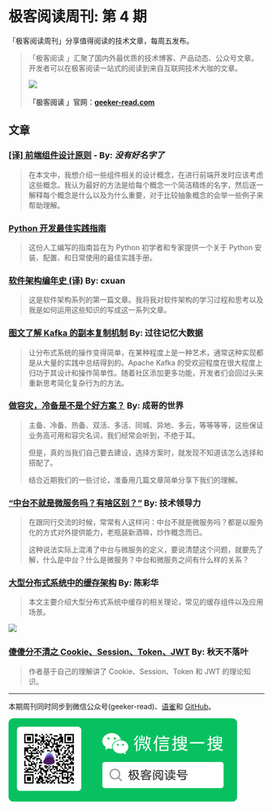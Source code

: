 # 极客阅读周刊: 第 4 期

「极客阅读周刊」分享值得阅读的技术文章，每周五发布。

> 「极客阅读 」汇聚了国内外最优质的技术博客、产品动态、公众号文章。开发者可以在极客阅读一站式的阅读到来自互联网技术大咖的文章。
>
> <img src="https://cdn.nlark.com/yuque/0/2020/png/639317/1578021644053-627fd9fc-33fc-43dd-94bd-df2c1af39b10.png?x-oss-process=image/resize,w_1458" />
>
>
> **「极客阅读 」官网：[geeker-read.com](https://geeker-read.com)**

## 文章

### [[译] 前端组件设计原则](https://juejin.im/post/5c49cff56fb9a049bd42a90f) - By: _没有好名字了_


> 在本文中，我想介绍一些组件相关的设计概念，在进行前端开发时应该考虑这些概念。我认为最好的方法是给每个概念一个简洁精炼的名字，然后逐一解释每个概念是什么以及为什么重要，对于比较抽象概念的会举一些例子来帮助理解。

### [Python 开发最佳实践指南](https://pythonguidecn.readthedocs.io/zh/latest/)


> 这份人工编写的指南旨在为 Python 初学者和专家提供一个关于 Python 安装、配置、和日常使用的最佳实践手册。

### [软件架构编年史 (译)](https://www.jianshu.com/p/b477b2cc6cfa) By: cxuan


> 这是软件架构系列的第一篇文章。我将我对软件架构的学习过程和思考以及我是如何运用这些知识的写成这一系列文章。

### [图文了解 Kafka 的副本复制机制](https://mp.weixin.qq.com/s?__biz=MzA5MTc0NTMwNQ==&mid=2650717638&idx=2&sn=9ee198c55d4eb6aaf0c21257859b6cc1&chksm=887da0b0bf0a29a6e1eda620d673c00c205d0d11b7195b7e1bbbf76ae1c8fa1fdc31bab511e0&scene=21#wechat_redirect) By: 过往记忆大数据


> 让分布式系统的操作变得简单，在某种程度上是一种艺术，通常这种实现都是从大量的实践中总结得到的。Apache Kafka 的受欢迎程度在很大程度上归功于其设计和操作简单性。随着社区添加更多功能，开发者们会回过头来重新思考简化复杂行为的方法。

### [做容灾，冷备是不是个好方案？](https://mp.weixin.qq.com/s?__biz=MzI1MTMwMTQ1MA==&mid=2247484169&idx=1&sn=23eaa4146035f711146e9cdab6d6594b&chksm=e9f4582cde83d13a00698cdf865418b79f45165bd3b44505e608276d93504dceeb2123662adf&scene=21#wechat_redirect) By: 成哥的世界


> 主备、冷备、热备、双活、多活、同城、异地、多云，等等等等，这些保证业务高可用和容灾名词，我们经常会听到，不绝于耳。
>
> 但是，真的当我们自己要去建设，选择方案时，就发现不知道该怎么选择和搭配了。
>
> 结合近期我们的一些讨论，准备用几篇文章简单分享下我们的理解。

### [“中台不就是微服务吗？有啥区别？”](https://mp.weixin.qq.com/s?__biz=MzA5MjE3NDQ1Mw==&mid=2649704565&idx=1&sn=ea801891272e7fe277e7a9c0c49f1bfc&chksm=886ac96fbf1d407949ca6e641d11e2dc70cce4a6c401b751a941610a4a70810cb37d53f87403&scene=21#wechat_redirect) By: 技术领导力


> 在跟同行交流的时候，常常有人这样问：中台不就是微服务吗？都是以服务化的方式对外提供能力，老瓶装新酒嘛，炒作概念而已。
>
> 这种说法实际上混淆了中台与微服务的定义，要说清楚这个问题，就要先了解，什么是中台？什么是微服务？中台和微服务之间有什么样的关系？

### [大型分布式系统中的缓存架构](https://samnewman.io/patterns/architectural/bff/) By: 陈彩华


> 本文主要介绍大型分布式系统中缓存的相关理论，常见的缓存组件以及应用场景。

<img src="https://cdn.nlark.com/yuque/0/2020/png/639317/1578019985262-a7d4966c-469a-4eac-9735-637a77a3aff3.png?x-oss-process=image/resize,w_800" width="500" />

### [傻傻分不清之 Cookie、Session、Token、JWT](https://juejin.im/post/5e055d9ef265da33997a42cc) By: 秋天不落叶


> 作者基于自己的理解讲了 Cookie、Session、Token 和 JWT 的理论知识。

---

本期周刊同时同步到微信公众号(geeker-read)、[语雀](https://www.yuque.com/books/share/8cc684ae-4d87-483b-82e5-5128e32d4cef?#)和 [GitHub](https://github.com/geeker-read/weekly_issues)。

<img src="./wx.png" width="450" />
